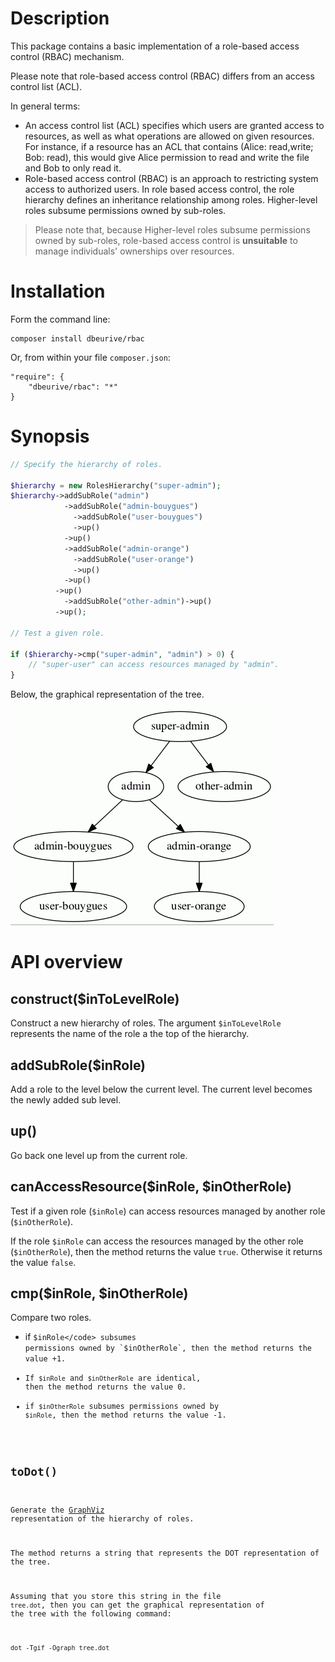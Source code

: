 # Description

This package contains a basic implementation of a role-based access control (RBAC) mechanism.

Please note that role-based access control (RBAC) differs from an access control list (ACL).

In general terms:

* An access control list (ACL) specifies which users are granted access to resources, as well as what operations are allowed on given resources.
  For instance, if a resource has an ACL that contains (Alice: read,write; Bob: read), this would give Alice permission to read and write the file and Bob to only read it.
* Role-based access control (RBAC) is an approach to restricting system access to authorized users.
  In role based access control, the role hierarchy defines an inheritance relationship among roles.
  Higher-level roles subsume permissions owned by sub-roles.

> Please note that, because Higher-level roles subsume permissions owned by sub-roles, role-based access control is **unsuitable** to manage individuals'
> ownerships over resources.

# Installation

Form the command line:

    composer install dbeurive/rbac
    
Or, from within your file `composer.json`:

    "require": {
        "dbeurive/rbac": "*"
    }

# Synopsis

```php
// Specify the hierarchy of roles.

$hierarchy = new RolesHierarchy("super-admin");
$hierarchy->addSubRole("admin")
            ->addSubRole("admin-bouygues")
              ->addSubRole("user-bouygues")
              ->up()
            ->up()
            ->addSubRole("admin-orange")
              ->addSubRole("user-orange")
              ->up()
            ->up()
          ->up()
            ->addSubRole("other-admin")->up()
          ->up();

// Test a given role.

if ($hierarchy->cmp("super-admin", "admin") > 0) {
    // "super-user" can access resources managed by "admin".
}
```

Below, the graphical representation of the tree.

![Example](https://github.com/dbeurive/rbac/blob/master/doc/example.gif)

# API overview

## construct($inToLevelRole)

Construct a new hierarchy of roles. The argument `$inToLevelRole` represents the name of the
role a the top of the hierarchy.

## addSubRole($inRole)

Add a role to the level below the current level. The current level becomes the newly added sub level.

## up()

Go back one level up from the current role.

## canAccessResource($inRole, $inOtherRole)

Test if a given role (`$inRole`) can access resources managed by another role (`$inOtherRole`).

If the role `$inRole` can access the resources managed by the other role (`$inOtherRole`), then the method
returns the value `true`. Otherwise it returns the value `false`.

## cmp($inRole, $inOtherRole)

Compare two roles.

* if <code>$inRole</code> subsumes permissions owned by `$inOtherRole`, then the method returns the value +1.
* If `$inRole` and `$inOtherRole` are identical, then the method returns the value 0.
* if `$inOtherRole` subsumes permissions owned by `$inRole`, then the method returns the value -1.

## toDot()

Generate the [GraphViz](http://www.graphviz.org) representation of the hierarchy of roles.

The method returns a string that represents the DOT representation of the tree.

Assuming that you store this string in the file `tree.dot`, then you can get the graphical
representation of the tree with the following command:

    dot -Tgif -Ograph tree.dot

